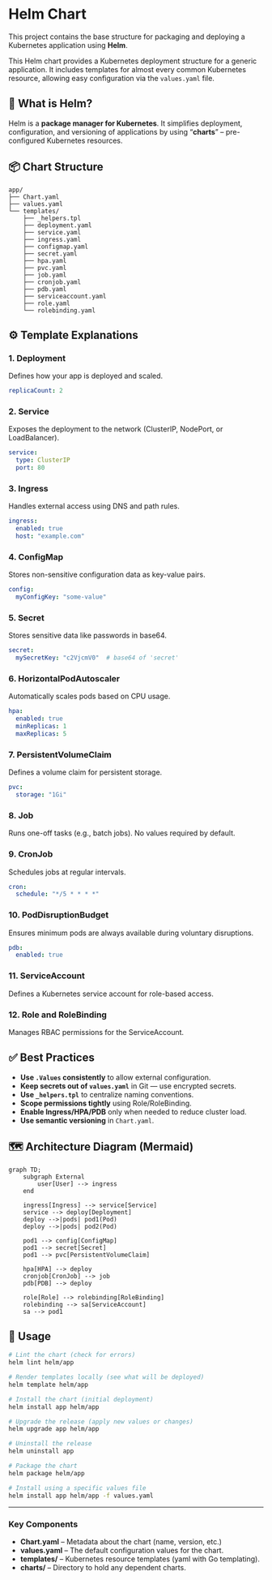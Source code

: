 # Helm Chart

This project contains the base structure for packaging and deploying a Kubernetes application using **Helm**.

This Helm chart provides a Kubernetes deployment structure for a generic application. It includes templates for almost every common Kubernetes resource, allowing easy configuration via the `values.yaml` file.

## 🚀 What is Helm?

Helm is a **package manager for Kubernetes**. It simplifies deployment, configuration, and versioning of applications by using “**charts**” – pre-configured Kubernetes resources.

## 📦 Chart Structure

```plain
app/
├── Chart.yaml
├── values.yaml
└── templates/
    ├── _helpers.tpl
    ├── deployment.yaml
    ├── service.yaml
    ├── ingress.yaml
    ├── configmap.yaml
    ├── secret.yaml
    ├── hpa.yaml
    ├── pvc.yaml
    ├── job.yaml
    ├── cronjob.yaml
    ├── pdb.yaml
    ├── serviceaccount.yaml
    ├── role.yaml
    └── rolebinding.yaml
```

## ⚙️ Template Explanations

### 1. Deployment

Defines how your app is deployed and scaled.

```yaml
replicaCount: 2
```

### 2. Service

Exposes the deployment to the network (ClusterIP, NodePort, or LoadBalancer).

```yaml
service:
  type: ClusterIP
  port: 80
```

### 3. Ingress

Handles external access using DNS and path rules.

```yaml
ingress:
  enabled: true
  host: "example.com"
```

### 4. ConfigMap

Stores non-sensitive configuration data as key-value pairs.

```yaml
config:
  myConfigKey: "some-value"
```

### 5. Secret

Stores sensitive data like passwords in base64.

```yaml
secret:
  mySecretKey: "c2VjcmV0"  # base64 of 'secret'
```

### 6. HorizontalPodAutoscaler

Automatically scales pods based on CPU usage.

```yaml
hpa:
  enabled: true
  minReplicas: 1
  maxReplicas: 5
```

### 7. PersistentVolumeClaim

Defines a volume claim for persistent storage.

```yaml
pvc:
  storage: "1Gi"
```

### 8. Job

Runs one-off tasks (e.g., batch jobs).
No values required by default.

### 9. CronJob

Schedules jobs at regular intervals.

```yaml
cron:
  schedule: "*/5 * * * *"
```

### 10. PodDisruptionBudget

Ensures minimum pods are always available during voluntary disruptions.

```yaml
pdb:
  enabled: true
```

### 11. ServiceAccount

Defines a Kubernetes service account for role-based access.

### 12. Role and RoleBinding

Manages RBAC permissions for the ServiceAccount.

## ✅ Best Practices

- **Use `.Values` consistently** to allow external configuration.
- **Keep secrets out of `values.yaml`** in Git — use encrypted secrets.
- **Use `_helpers.tpl`** to centralize naming conventions.
- **Scope permissions tightly** using Role/RoleBinding.
- **Enable Ingress/HPA/PDB** only when needed to reduce cluster load.
- **Use semantic versioning** in `Chart.yaml`.

## 🗺️ Architecture Diagram (Mermaid)

```mermaid
graph TD;
    subgraph External
        user[User] --> ingress
    end

    ingress[Ingress] --> service[Service]
    service --> deploy[Deployment]
    deploy -->|pods| pod1(Pod)
    deploy -->|pods| pod2(Pod)

    pod1 --> config[ConfigMap]
    pod1 --> secret[Secret]
    pod1 --> pvc[PersistentVolumeClaim]

    hpa[HPA] --> deploy
    cronjob[CronJob] --> job
    pdb[PDB] --> deploy

    role[Role] --> rolebinding[RoleBinding]
    rolebinding --> sa[ServiceAccount]
    sa --> pod1
```

## 🧪 Usage

```bash
# Lint the chart (check for errors)
helm lint helm/app

# Render templates locally (see what will be deployed)
helm template helm/app

# Install the chart (initial deployment)
helm install app helm/app

# Upgrade the release (apply new values or changes)
helm upgrade app helm/app

# Uninstall the release
helm uninstall app

# Package the chart
helm package helm/app

# Install using a specific values file
helm install app helm/app -f values.yaml
```

---

### Key Components

- **Chart.yaml** – Metadata about the chart (name, version, etc.)
- **values.yaml** – The default configuration values for the chart.
- **templates/** – Kubernetes resource templates (yaml with Go templating).
- **charts/** – Directory to hold any dependent charts.

